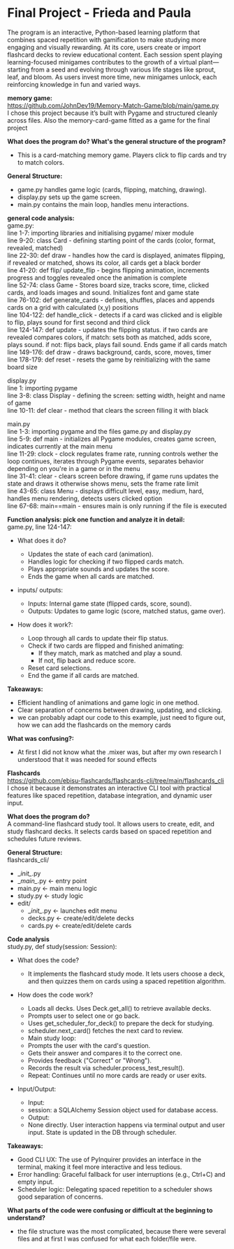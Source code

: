 # Final Project - Frieda and Paula
The program is an interactive, Python-based learning platform that combines spaced repetition 
with gamification to make studying more engaging and visually rewarding. At its core, 
users create or import flashcard decks to review educational content. 
Each session spent playing learning-focused minigames 
contributes to the growth of a virtual plant—starting from a seed and evolving 
through various life stages like sprout, leaf, and bloom.
As users invest more time, new minigames unlock, each reinforcing knowledge in 
fun and varied ways. 

<b>memory game:</b><br>
https://github.com/JohnDev19/Memory-Match-Game/blob/main/game.py <br>
I chose this project because it’s built with Pygame and structured cleanly across files. Also the memory-card-game fitted as a game for the final project

__What does the program do? What's the general structure of the program?__<br>
- This is a card-matching memory game. Players click to flip cards and try to match colors. <br>

__General Structure:__
  - game.py handles game logic (cards, flipping, matching, drawing).
  - display.py sets up the game screen.
  - main.py contains the main loop, handles menu interactions. <br>

__general code analysis:__<br>
game.py: <br>
line 1-7: importing libraries and initialising pygame/ mixer module <br>
line 9-20: class Card - defining starting point of the cards (color, format, revealed, matched) <br>
line 22-30: def draw -  handles how the card is displayed, animates flipping, if revealed or matched, shows its color, all cards get a black border<br>
line 41-20: def flip/ update_flip - begins flipping animation, increments progress and toggles revealed once the animation is complete <br>
line 52-74: class Game - Stores board size, tracks score, time, clicked cards, and loads images and sound. Initializes font and game state <br>
line 76-102: def generate_cards - defines, shuffles, places and appends cards on a grid with calculated (x,y) positions<br>
line 104-122: def handle_click - detects if a card was clicked and is eligible to flip, plays sound for first second and third click<br>
line 124-147: def update - updates the flipping status. if two cards are revealed compares colors, if match: sets both as matched, adds score, plays sound. if not: flips back, plays fail sound. Ends game if all cards match <br>
line 149-176: def draw - draws background, cards, score, moves, timer<br>
line 178-179: def reset - resets the game by reinitializing with the same board size <br>

display.py <br>
line 1: importing pygame <br>
line 3-8: class Display - defining the screen: setting width, height and name of game <br>
line 10-11: def clear - method that clears the screen filling it with black

main.py <br>
line 1-3: importing pygame and the files game.py and display.py <br>
line 5-9: def main - initializes all Pygame modules, creates game screen, indicates currently at the main menu<br>
line 11-29: clock - clock regulates frame rate, running controls wether the loop continues, iterates through Pygame events, separates behavior depending on you're in a game or in the menu <br>
line 31-41: clear - clears screen before drawing, if game runs updates the state and draws it otherwise shows menu, sets the frame rate limit<br>
line 43-65: class Menu - displays difficult level, easy, medium, hard, handles menu rendering, detects users clicked option<br>
line 67-68: main==main - ensures main is only running if the file is executed

__Function analysis: pick one function and analyze it in detail:__ <br>
game.py, line 124-147:
- What does it do?
  - Updates the state of each card (animation). 
  - Handles logic for checking if two flipped cards match. 
  - Plays appropriate sounds and updates the score. 
  - Ends the game when all cards are matched.

- inputs/ outputs:
  - Inputs: Internal game state (flipped cards, score, sound).
  - Outputs: Updates to game logic (score, matched status, game over).

- How does it work?:<br>
  - Loop through all cards to update their flip status.
  - Check if two cards are flipped and finished animating:
    - If they match, mark as matched and play a sound.
    - If not, flip back and reduce score.
  - Reset card selections.
  - End the game if all cards are matched.

__Takeaways:__ <br>
- Efficient handling of animations and game logic in one method. 
- Clear separation of concerns between drawing, updating, and clicking. 
- we can probably adapt our code to this example, just need to figure out, how we can add the flashcards on the memory cards

__What was confusing?:__
- At first I did not know what the .mixer was, but after my own research I understood that it was needed for sound effects


__Flashcards__ <br>
https://github.com/ebisu-flashcards/flashcards-cli/tree/main/flashcards_cli <br>
I chose it because it demonstrates an interactive CLI tool with practical features like spaced repetition, database integration, and dynamic user input.<br>

__What does the program do?__<br>
A command-line flashcard study tool. It allows users to create, edit, and study flashcard decks. It selects cards based on spaced repetition and schedules future reviews.

__General Structure:__<br>
flashcards_cli/<br>
- \__init\__.py<br>
- \__main\__.py         ← entry point<br>
-  main.py             ← main menu logic<br>
- study.py            ← study logic<br>
- edit/<br>
    - \__init\__.py     ← launches edit menu<br>
     - decks.py        ← create/edit/delete decks<br>
     - cards.py        ← create/edit/delete cards<br>

__Code analysis__<br>
study.py, def study(session: Session):<br>
- What does the code?<br>
  - It implements the flashcard study mode. It lets users choose a deck, and then quizzes them on cards using a spaced repetition algorithm.<br>
- How does the code work?<br>
    - Loads all decks. Uses Deck.get_all() to retrieve available decks.
    - Prompts user to select one or go back.
    - Uses get_scheduler_for_deck() to prepare the deck for studying.
    - scheduler.next_card() fetches the next card to review.
    - Main study loop:
    - Prompts the user with the card's question.
    - Gets their answer and compares it to the correct one.
    - Provides feedback ("Correct" or "Wrong").
    - Records the result via scheduler.process_test_result().
    - Repeat: Continues until no more cards are ready or user exits.

- Input/Output:<br>
  - Input:
  - session: a SQLAlchemy Session object used for database access.<br>
  - Output:
  - None directly. User interaction happens via terminal output and user input. State is updated in the DB through scheduler.

__Takeaways:__<br>
- Good CLI UX: The use of PyInquirer provides an interface in the terminal, making it feel more interactive and less tedious.
- Error handling: Graceful fallback for user interruptions (e.g., Ctrl+C) and empty input. 
- Scheduler logic: Delegating spaced repetition to a scheduler shows good separation of concerns.

__What parts of the code were confusing or difficult at the beginning to understand?__
- the file structure was the most complicated, because there were several files and at first I was confused for what each folder/file were.


